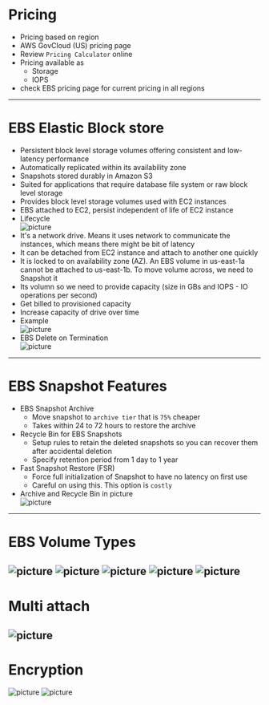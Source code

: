 # Pricing
* Pricing based on region
* AWS GovCloud (US) pricing page
* Review `Pricing Calculator` online
* Pricing available as
	* Storage
	* IOPS
* check EBS pricing page for current pricing in all regions
------
# EBS Elastic Block store
* Persistent block level storage volumes offering consistent and low-latency performance
* Automatically replicated within its availability zone
* Snapshots stored durably in Amazon S3
* Suited for applications that require database file system or raw block level storage
* Provides block level storage volumes used with EC2 instances
* EBS attached to EC2, persist independent of life of EC2 instance
* Lifecycle\
![picture](imgs/lifecycle.jpg)
* It's a network drive. Means it uses network to communicate the instances, which means there might be bit of latency
* It can be detached from EC2 instance and attach to another one quickly
* It is locked to on availability zone (AZ). An EBS volume in us-east-1a cannot be attached to us-east-1b. To move volume across, we need to Snapshot it
* Its volumn so we need to provide capacity (size in GBs and IOPS - IO operations per second)
* Get billed to provisioned capacity
* Increase capacity of drive over time
* Example\
![picture](imgs/example-1.jpg)
* EBS Delete on Termination\
![picture](imgs/delete-on-termination.jpg)
------
# EBS Snapshot Features
* EBS Snapshot Archive
	* Move snapshot to `archive tier` that is `75%` cheaper
	* Takes within 24 to 72 hours to restore the archive
* Recycle Bin for EBS Snapshots
	* Setup rules to retain the deleted snapshots so you can recover them after accidental deletion
	* Specify retention period from 1 day to 1 year
* Fast Snapshot Restore (FSR)
	* Force full initialization of Snapshot to have no latency on first use
	* Careful on using this. This option is `costly`
* Archive and Recycle Bin in picture\
![picture](imgs/snapshot-features-1.jpg)
------
# EBS Volume Types
![picture](imgs/volume-types-1.jpg)
![picture](imgs/volume-types-3.jpg)
![picture](imgs/volume-types-5.jpg)
![picture](imgs/volume-types-4.jpg)
![picture](imgs/volume-types-2.jpg)
------
# Multi attach
![picture](imgs/multi-attach.jpg)
------
# Encryption
![picture](imgs/01-encryption.jpg)
![picture](imgs/02-encryption.jpg)